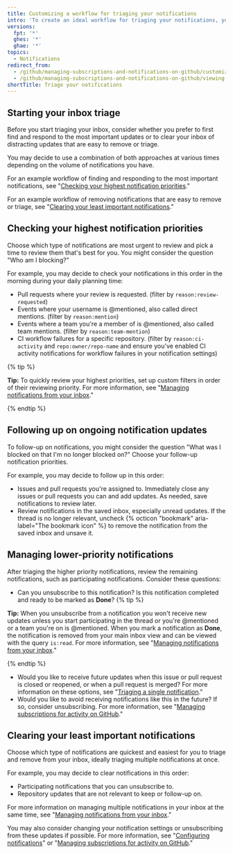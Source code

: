```yaml
---
title: Customizing a workflow for triaging your notifications
intro: 'To create an ideal workflow for triaging your notifications, you can adapt and customize these example workflows.'
versions:
  fpt: '*'
  ghes: '*'
  ghae: '*'
topics:
  - Notifications
redirect_from:
  - /github/managing-subscriptions-and-notifications-on-github/customizing-a-workflow-for-triaging-your-notifications
  - /github/managing-subscriptions-and-notifications-on-github/viewing-and-triaging-notifications/customizing-a-workflow-for-triaging-your-notifications
shortTitle: Triage your notifications
---
```


## Starting your inbox triage

Before you start triaging your inbox, consider whether you prefer to first find and respond to the most important updates or to clear your inbox of distracting updates that are easy to remove or triage.

You may decide to use a combination of both approaches at various times depending on the volume of notifications you have.

For an example workflow of finding and responding to the most important notifications, see "[Checking your highest notification priorities](#checking-your-highest-notification-priorities)."

For an example workflow of removing notifications that are easy to remove or triage, see "[Clearing your least important notifications](#clearing-your-least-important-notifications)."

## Checking your highest notification priorities

Choose which type of notifications are most urgent to review and pick a time to review them that's best for you. You might consider the question "Who am I blocking?"

For example, you may decide to check your notifications in this order in the morning during your daily planning time:
  - Pull requests where your review is requested. (filter by `reason:review-requested`)
  - Events where your username is @mentioned, also called direct mentions. (filter by `reason:mention`)
  - Events where a team you're a member of is @mentioned, also called team mentions. (filter by `reason:team-mention`)
  - CI workflow failures for a specific repository. (filter by `reason:ci-activity` and `repo:owner/repo-name` and ensure you've enabled CI activity notifications for workflow failures in your notification settings)

  {% tip %}

  **Tip:** To quickly review your highest priorities, set up custom filters in order of their reviewing priority. For more information, see "[Managing notifications from your inbox](/github/managing-subscriptions-and-notifications-on-github/managing-notifications-from-your-inbox#customizing-your-inbox-with-custom-filters)."

  {% endtip %}

## Following up on ongoing notification updates

To follow-up on notifications, you might consider the question "What was I blocked on that I'm no longer blocked on?" Choose your follow-up notification priorities.

For example, you may decide to follow up in this order:
  - Issues and pull requests you're assigned to. Immediately close any issues or pull requests you can and add updates. As needed, save notifications to review later.
  - Review notifications in the saved inbox, especially unread updates. If the thread is no longer relevant, uncheck {% octicon "bookmark" aria-label="The bookmark icon" %} to remove the notification from the saved inbox and unsave it.

## Managing lower-priority notifications

After triaging the higher priority notifications, review the remaining notifications, such as participating notifications. Consider these questions:
  - Can you unsubscribe to this notification? Is this notification completed and ready to be marked as **Done**?
  {% tip %}

  **Tip:** When you unsubscribe from a notification you won't receive new updates unless you start participating in the thread or you're @mentioned or a team you're on is @mentioned. When you mark a notification as **Done**, the notification is removed from your main inbox view and can be viewed with the query `is:read`. For more information, see "[Managing notifications from your inbox](/github/managing-subscriptions-and-notifications-on-github/managing-notifications-from-your-inbox#triaging-options)."

  {% endtip %}
  - Would you like to receive future updates when this issue or pull request is closed or reopened, or when a pull request is merged? For more information on these options, see "[Triaging a single notification](/github/managing-subscriptions-and-notifications-on-github/triaging-a-single-notification#customizing-when-to-receive-future-updates-for-an-issue-or-pull-request)."
  - Would you like to avoid receiving notifications like this in the future? If so, consider unsubscribing. For more information, see "[Managing subscriptions for activity on GitHub](/github/managing-subscriptions-and-notifications-on-github/managing-subscriptions-for-activity-on-github)."

## Clearing your least important notifications

Choose which type of notifications are quickest and easiest for you to triage and remove from your inbox, ideally triaging multiple notifications at once.

For example, you may decide to clear notifications in this order:
  - Participating notifications that you can unsubscribe to.
  - Repository updates that are not relevant to keep or follow-up on.

For more information on managing multiple notifications in your inbox at the same time, see "[Managing notifications from your inbox](/github/managing-subscriptions-and-notifications-on-github/managing-notifications-from-your-inbox#triaging-multiple-notifications-at-the-same-time)."

You may also consider changing your notification settings or unsubscribing from these updates if possible. For more information, see "[Configuring notifications](/github/managing-subscriptions-and-notifications-on-github/configuring-notifications)" or "[Managing subscriptions for activity on GitHub](/github/managing-subscriptions-and-notifications-on-github/managing-subscriptions-for-activity-on-github)."
